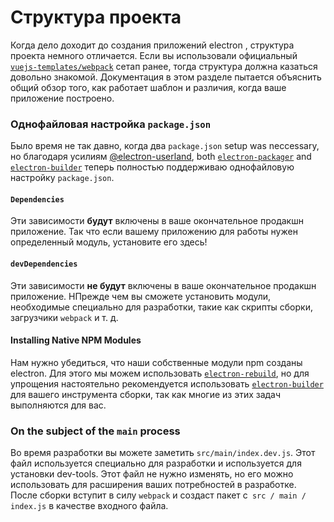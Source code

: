 # Структура проекта

Когда дело доходит до создания приложений electron , структура проекта немного отличается. Если вы использовали официальный [`vuejs-templates/webpack`](https://github.com/vuejs-templates/webpack) сетап ранее, тогда структура должна казаться довольно знакомой. Документация в этом разделе пытается объяснить общий обзор того, как работает шаблон и различия, когда ваше приложение построено.

### Однофайловая настройка `package.json`

Было время не так давно, когда два `package.json` setup was neccessary, но благодаря усилиям [@electron-userland](https://github.com/electron-userland), both [`electron-packager`](https://github.com/electron-userland/electron-packager) and [`electron-builder`](https://github.com/electron-userland/electron-builder) теперь полностью поддерживаю однофайловую настройку `package.json`.

#### `Dependencies`

Эти зависимости **будут** включены в ваше окончательное продакшн приложение. Так что если вашему приложению для работы нужен определенный модуль, установите его здесь!

#### `devDependencies`

Эти зависимости **не будут** включены в ваше окончательное продакшн приложение. HПрежде чем вы сможете установить модули, необходимые специально для разработки, такие как скрипты сборки, загрузчики `webpack` и т. д.

#### Installing Native NPM Modules

Нам нужно убедиться, что наши собственные модули npm созданы electron. Для этого мы можем использовать [`electron-rebuild`](https://github.com/electron/electron-rebuild), но для упрощения настоятельно рекомендуется использовать [`electron-builder`](https://github.com/electron-userland/electron-builder) для вашего инструмента сборки, так как многие из этих задач выполняются для вас.

### On the subject of the `main` process

Во время разработки вы можете заметить `src/main/index.dev.js`. Этот файл используется специально для разработки и используется для установки dev-tools. Этот файл не нужно изменять, но его можно использовать для расширения ваших потребностей в разработке. После сборки вступит в силу `webpack` и создаст пакет с` src / main / index.js` в качестве входного файла.
